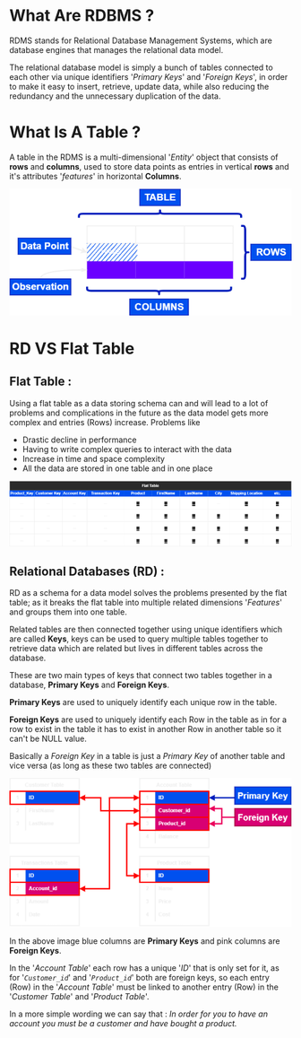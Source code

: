 # What Are RDBMS ?

RDMS stands for Relational Database Management Systems, which are database engines that manages the relational data model.

The relational database model is simply a bunch of tables connected to each other via unique identifiers '*Primary Keys*' and '*Foreign Keys*', in order to make it easy to insert, retrieve, update data, while also reducing the redundancy and the 
unnecessary duplication of the data. 

# What Is A Table ?
A table in the RDMS is a multi-dimensional '*Entity*' object that consists of **rows** and **columns**, used to store data points as entries in vertical **rows** and it's attributes '*features*' in horizontal **Columns**.

![Alt text](Images/SING_TABLE_SKELEYON%201.png)

# RD VS Flat Table
## Flat Table :
Using a flat table as a data storing schema can and will lead to a lot of problems and complications in the future as the data model gets more complex and entries (Rows) increase. Problems like 
- Drastic decline in performance
- Having to write complex queries to interact with the data
- Increase in time and space complexity
- All the data are stored in one table and in one place

![Alt text](Images/Flat_table_example.png)

## Relational Databases (RD) :
RD as a schema for a data model solves the problems presented by the flat table; as it breaks the flat table into multiple related dimensions '*Features*' and groups them into one table. 

Related tables are then connected together using unique identifiers which are called **Keys**,  keys can be used to query multiple tables together to retrieve data which are related but lives in different tables across the database.

These are two main types of keys that connect two tables together in a database, **Primary Keys** and **Foreign Keys**.

**Primary Keys** are used to uniquely identify each unique row in the table.

**Foreign Keys** are used to uniquely identify each Row in the table as in for a row to exist in the table it has to exist in another Row in another table so it can't be NULL value.

Basically a *Foreign Key*  in a table is just a *Primary Key* of another table and vice versa (as long as these two tables are connected)

![Alt text](Images/RD_TABLE_SCHEMA.png)

In the above image blue columns are **Primary Keys** and pink columns are **Foreign Keys**. 

In the '*Account Table*' each row has a unique '*ID*' that is only set for it, as for '*`Customer_id`*' and '*`Product_id`*' both are foreign keys, so each entry (Row) in the '*Account Table*' must be linked to another entry (Row) in the '*Customer Table*' and '*Product Table*'. 

In a more simple wording we can say that : 
*In order for you to have an account you must be a customer and have bought a product.*